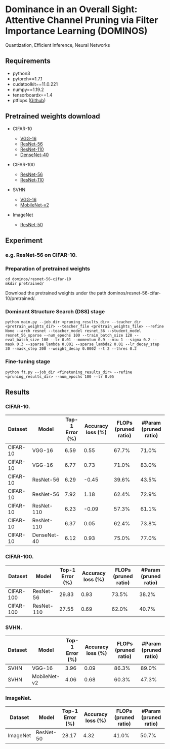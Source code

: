 # Dominance in an Overall Sight: Attentive Channel Pruning via Filter Importance Learning (DOMINOS)
Quantization, Efficient Inference, Neural Networks

## Requirements

* python3
* pytorch==1.7.1
* cudatoolkit==11.0.221 
* numpy==1.19.2
* tensorboardx==1.4
* ptflops ([Github](https://github.com/sovrasov/flops-counter.pytorch))


## Pretrained weights download

* CIFAR-10
  - [VGG-16](https://drive.google.com/file/d/1Jk3gxPIQMZMw42ihyN5YNq3--12P654V/view?usp=sharing)
  - [ResNet-56](https://drive.google.com/file/d/1z1oz-Set-iTnpOU2si-bqySzgcWzQjZN/view?usp=sharing)
  - [ResNet-110](https://drive.google.com/file/d/1jOApBG_cvvSaAna8Jz4eXZP426ncX-6T/view?usp=sharing)
  - [DenseNet-40](https://drive.google.com/file/d/1xeFqb2FU7d3Dq4T7tcRx_Gu6oFAUKOku/view?usp=sharing)

* CIFAR-100
  - [ResNet-56](https://drive.google.com/file/d/12NTMSaEx1Th3HNIFIxk68j3Hr-VF5UXq/view?usp=sharing)
  - [ResNet-110](https://drive.google.com/file/d/1sIAsteFdPDAKN9KnYB6oCYbAx1dXnA4H/view?usp=sharing)

* SVHN
  - [VGG-16](https://drive.google.com/file/d/1H6I1s0wAfl1avuaiI61xdmD99xzJ82h8/view?usp=sharing)
  - [MobileNet-v2](https://drive.google.com/file/d/1vX7I7xTyrrmYlkTaLOdu0cPck-3knAMM/view?usp=sharing)

* ImageNet
  - [ResNet-50](https://drive.google.com/file/d/1Zg7lxT-X7nmvEkL6fEik2gQdWuP_cGey/view?usp=sharing)


## Experiment

### e.g. ResNet-56 on CIFAR-10.

### Preparation of pretrained weights

```shell
cd dominos/resnet-56-cifar-10
mkdir pretrained/
```
Download the pretrained weights under the path dominos/resnet-56-cifar-10/pretrained/.

### Dominant Structure Search (DSS) stage

```shell
python main.py --job_dir <pruning_results_dir> --teacher_dir <pretrain_weights_dir> --teacher_file <pretrain_weights_file> --refine None --arch resnet --teacher_model resnet_56 --student_model resnet_56_sparse --num_epochs 100 --train_batch_size 128 --eval_batch_size 100 --lr 0.01 --momentum 0.9 --miu 1 --sigma 0.2 --mask 0.3 --sparse_lambda 0.001 --sparse_lambda2 0.01 --lr_decay_step 30 --mask_step 200 --weight_decay 0.0002 --t 2 --thres 0.2
```

### Fine-tuning stage

```shell
python ft.py --job_dir <finetuning_results_dir> --refine <pruning_results_dir> --num_epochs 100 --lr 0.05
```

## Results

### CIFAR-10.

Dataset              |Model                | Top-1 Error (%)   | Accuracy loss (%) | FLOPs (pruned ratio)  | #Param (pruned ratio)
---                  |---                  |---                |---             |---                    |---                    
CIFAR-10             |VGG-16               | 6.59              |0.55            |67.7%                  |71.0%    
CIFAR-10             |VGG-16               | 6.77              |0.73            |71.0%                  |83.0%   
CIFAR-10             |ResNet-56            | 6.29              |-0.45           |39.6%                  |43.5% 
CIFAR-10             |ResNet-56            | 7.92              |1.18            |62.4%                  |72.9% 
CIFAR-10             |ResNet-110           | 6.23              |-0.09           |57.3%                  |61.1% 
CIFAR-10             |ResNet-110           | 6.37              |0.05            |62.4%                  |73.8% 
CIFAR-10             |DenseNet-40          | 6.12              |0.93            |75.0%                  |77.0% 

### CIFAR-100.

Dataset              |Model                | Top-1 Error (%)   | Accuracy loss (%) | FLOPs (pruned ratio)  | #Param (pruned ratio)
---                  |---                  |---                |---             |---                    |--- 
CIFAR-100            |ResNet-56            | 29.83             |0.93            |73.5%                  |38.2% 
CIFAR-100            |ResNet-110           | 27.55             |0.69            |62.0%                  |40.7% 

### SVHN.

Dataset              |Model                | Top-1 Error (%)   | Accuracy loss (%) | FLOPs (pruned ratio)  | #Param (pruned ratio)
---                  |---                  |---                |---             |---                    |--- 
SVHN                 |VGG-16               | 3.96              |0.09            |86.3%                  |89.0%  
SVHN                 |MobileNet-v2         | 4.06              |0.68            |60.3%                  |47.3% 

### ImageNet.

Dataset              |Model                | Top-1 Error (%)   | Accuracy loss (%) | FLOPs (pruned ratio)  | #Param (pruned ratio)
---                  |---                  |---                |---             |---                    |--- 
ImageNet             |ResNet-50            | 28.17             |4.32            |41.0%                  |50.7% 


